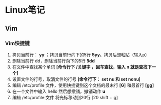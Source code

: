# Linux笔记

## Vim

### Vim快捷键

1. 拷贝当前行： **yy** ；拷贝当前行向下的5行  **5yy**。拷贝后想粘贴（输入p）
2. 删除当前行 dd，删除当前行向下的5行 **5dd**
3. 在文件中查找某个单词 **[命令行下 /关键字 ，回车查找，输入 n 就是查找下一个]**
4. 设置文件的行号，取消文件的行号 **[命令行下：  set nu 和 set nonu]**
5. 编辑 /etc/profile 文件，使用快捷键到这个文档的最末行 **[G]** 和最首行 **[gg]**
6. 在一个文件中输入 hello 然后想撤销，撤销动作 **u**
7. 编辑 /etc/profile 文件 将光标移动到20行  [20  shift + g]

